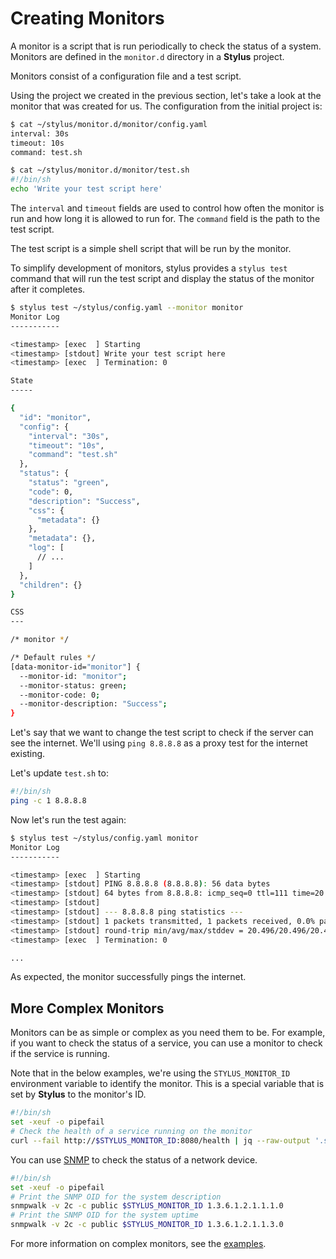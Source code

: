 # Creating Monitors

A monitor is a script that is run periodically to check the status of a system.
Monitors are defined in the `monitor.d` directory in a **Stylus** project.

Monitors consist of a configuration file and a test script. 

Using the project we created in the previous section, let's take a look at the
monitor that was created for us. The configuration from the initial project is:

```bash session
$ cat ~/stylus/monitor.d/monitor/config.yaml
interval: 30s
timeout: 10s
command: test.sh

$ cat ~/stylus/monitor.d/monitor/test.sh
#!/bin/sh
echo 'Write your test script here'
```

The `interval` and `timeout` fields are used to control how often the monitor
is run and how long it is allowed to run for. The `command` field is the path
to the test script.

The test script is a simple shell script that will be run by the monitor.

To simplify development of monitors, stylus provides a `stylus test` command
that will run the test script and display the status of the monitor after it
completes.

```bash session
$ stylus test ~/stylus/config.yaml --monitor monitor
Monitor Log
-----------

<timestamp> [exec  ] Starting
<timestamp> [stdout] Write your test script here
<timestamp> [exec  ] Termination: 0

State
-----

{
  "id": "monitor",
  "config": {
    "interval": "30s",
    "timeout": "10s",
    "command": "test.sh"
  },
  "status": {
    "status": "green",
    "code": 0,
    "description": "Success",
    "css": {
      "metadata": {}
    },
    "metadata": {},
    "log": [
      // ...
    ]
  },
  "children": {}
}

CSS
---

/* monitor */

/* Default rules */
[data-monitor-id="monitor"] {
  --monitor-id: "monitor";
  --monitor-status: green;
  --monitor-code: 0;
  --monitor-description: "Success";
}
```

Let's say that we want to change the test script to check if the server can see
the internet. We'll using `ping 8.8.8.8` as a proxy test for the internet
existing.

Let's update `test.sh` to:

```bash
#!/bin/sh
ping -c 1 8.8.8.8
```

Now let's run the test again:

```bash session
$ stylus test ~/stylus/config.yaml monitor
Monitor Log
-----------

<timestamp> [exec  ] Starting
<timestamp> [stdout] PING 8.8.8.8 (8.8.8.8): 56 data bytes
<timestamp> [stdout] 64 bytes from 8.8.8.8: icmp_seq=0 ttl=111 time=20.496 ms
<timestamp> [stdout] 
<timestamp> [stdout] --- 8.8.8.8 ping statistics ---
<timestamp> [stdout] 1 packets transmitted, 1 packets received, 0.0% packet loss
<timestamp> [stdout] round-trip min/avg/max/stddev = 20.496/20.496/20.496/0.000 ms
<timestamp> [exec  ] Termination: 0

...
```

As expected, the monitor successfully pings the internet.

## More Complex Monitors

Monitors can be as simple or complex as you need them to be. For example, if
you want to check the status of a service, you can use a monitor to check if
the service is running.

Note that in the below examples, we're using the `STYLUS_MONITOR_ID` environment
variable to identify the monitor. This is a special variable that is set by
**Stylus** to the monitor's ID.

```bash
#!/bin/sh
set -xeuf -o pipefail
# Check the health of a service running on the monitor
curl --fail http://$STYLUS_MONITOR_ID:8080/health | jq --raw-output '.status'
```

You can use [SNMP](https://en.wikipedia.org/wiki/Simple_Network_Management_Protocol)
to check the status of a network device.

```bash
#!/bin/sh
set -xeuf -o pipefail
# Print the SNMP OID for the system description
snmpwalk -v 2c -c public $STYLUS_MONITOR_ID 1.3.6.1.2.1.1.1.0
# Print the SNMP OID for the system uptime
snmpwalk -v 2c -c public $STYLUS_MONITOR_ID 1.3.6.1.2.1.1.3.0
```

For more information on complex monitors, see the [examples](../examples/).
